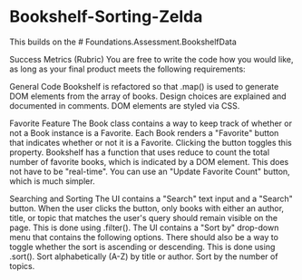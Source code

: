 # Bookshelf-Sorting-Zelda

This builds on the # Foundations.Assessment.BookshelfData

Success Metrics (Rubric)
You are free to write the code how you would like, as long as your final product meets the following requirements:

General Code
Bookshelf is refactored so that .map() is used to generate DOM elements from the array of books.
Design choices are explained and documented in comments.
DOM elements are styled via CSS.

Favorite Feature
The Book class contains a way to keep track of whether or not a Book instance is a Favorite.
Each Book renders a "Favorite" button that indicates whether or not it is a Favorite.
Clicking the button toggles this property.
Bookshelf has a function that uses reduce to count the total number of favorite books, which is indicated by a DOM element.
This does not have to be "real-time". You can use an "Update Favorite Count" button, which is much simpler.

Searching and Sorting
The UI contains a "Search" text input and a "Search" button. When the user clicks the button, only books with either an author, title, or topic that matches the user's query should remain visible on the page. This is done using .filter().
The UI contains a "Sort by" drop-down menu that contains the following options. There should also be a way to toggle whether the sort is ascending or descending. This is done using .sort().
Sort alphabetically (A-Z) by title or author.
Sort by the number of topics.